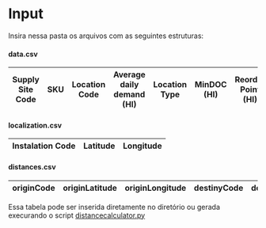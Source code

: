 # Input

Insira nessa pasta os arquivos com as seguintes estruturas:

#### data.csv

| Supply Site Code | SKU | Location Code | Average daily demand (Hl)| Location Type | MinDOC (Hl) | Reorder Point (Hl) | MaxDOC  (Hl) | Closing Stock | Available to Deploy
| ---------------- | --- | ------------- | ------------------------ | ------------- | ----------- | ------------------ | ------------ | ------------- | ----------------- |


#### localization.csv

| Instalation Code | Latitude | Longitude |
| ---------------- | -------- | --------- |

#### distances.csv

| originCode | originLatitude | originLongitude | destinyCode | destinyLatitude | destinyLongitude | distance |
| ---------------- | -------- | --------- | -- | ---------------- | -------- | --------- |

Essa tabela pode ser inserida diretamente no diretório ou gerada execurando o script [distancecalculator.py](https://github.com/viniciusbds/ambev-assd/blob/main/distancecalculator.py)
